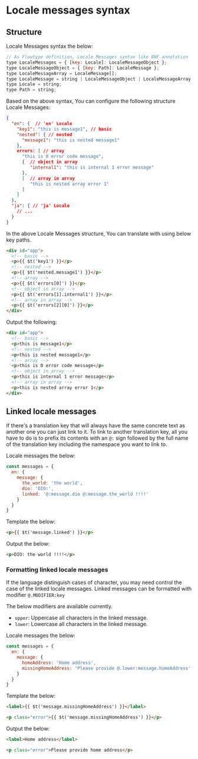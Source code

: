 # Locale messages syntax

## Structure

Locale Messages syntax the below:

```javascript
// As Flowtype definition, Locale Messages syntax like BNF annotation
type LocaleMessages = { [key: Locale]: LocaleMessageObject };
type LocaleMessageObject = { [key: Path]: LocaleMessage };
type LocaleMessageArray = LocaleMessage[];
type LocaleMessage = string | LocaleMessageObject | LocaleMessageArray;
type Locale = string;
type Path = string;
```

Based on the above syntax, You can configure the following structure Locale Messages:

```json
{
  "en": {  // 'en' Locale
    "key1": "this is message1", // basic
    "nested": { // nested
      "message1": "this is nested message1"
    },
    errors: [ // array
      "this is 0 error code message",
      {  // object in array
         "internal1": "this is internal 1 error message"
      },
      [  // array in array
         "this is nested array error 1"
      ]
    ]
  },
  "ja": { // 'ja' Locale
    // ...
  }
}
```

In the above Locale Messages structure,  You can translate with using below key paths.

```html
<div id="app">
  <!-- basic -->
  <p>{{ $t('key1') }}</p>
  <!-- nested -->
  <p>{{ $t('nested.message1') }}</p>
  <!-- array -->
  <p>{{ $t('errors[0]') }}</p>
  <!-- object in array -->
  <p>{{ $t('errors[1].internal1') }}</p>
  <!-- array in array -->
  <p>{{ $t('errors[2][0]') }}</p>
</div>
```

Output the following:

```html
<div id="app">
  <!-- basic -->
  <p>this is message1</p>
  <!-- nested -->
  <p>this is nested message1</p>
  <!-- array -->
  <p>this is 0 error code message</p>
  <!-- object in array -->
  <p>this is internal 1 error message</p>
  <!-- array in array -->
  <p>this is nested array error 1</p>
</div>
```

## Linked locale messages

If there's a translation key that will always have the same concrete text as another one you can just link to it. To link to another translation key, all you have to do is to prefix its contents with an `@:` sign followed by the full name of the translation key including the namespace you want to link to.

Locale messages the below:

```javascript
const messages = {
  en: {
    message: {
      the_world: 'the world',
      dio: 'DIO:',
      linked: '@:message.dio @:message.the_world !!!!'
    }
  }
}
```

Template the below:

```html
<p>{{ $t('message.linked') }}</p>
```

Output the below:

```html
<p>DIO: the world !!!!</p>
```

### Formatting linked locale messages

If the language distinguish cases of character, you may need control the case of the linked locale messages.
Linked messages can be formatted with modifier  `@.MODIFIER:key`

The below modifiers are available currently.

* `upper`: Uppercase all characters in the linked message.
* `lower`: Lowercase all characters in the linked message.

Locale messages the below:

```javascript
const messages = {
  en: {
    message: {
      homeAddress: 'Home address',
      missingHomeAddress: 'Please provide @.lower:message.homeAddress'
    }
  }
}
```

Template the below:

```html
<label>{{ $t('message.missingHomeAddress') }}</label>

<p class="error">{{ $t('message.missingHomeAddress') }}</p>

```

Output the below:

```html
<label>Home address</label>

<p class="error">Please provide home address</p>
```

